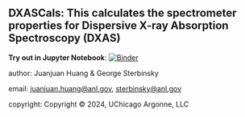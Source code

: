 DXASCals: This calculates the spectrometer properties for Dispersive X-ray Absorption Spectroscopy (DXAS)
-----------------------------------------------------------------------------

**Try out in Jupyter Notebook**: [![Binder](https://mybinder.org/badge_logo.svg)](https://mybinder.org/v2/gh/Cathyhjj/DXASCalc/HEAD?labpath=202403_spectrometor_resolution_new_gui.ipynb)

author:    Juanjuan Huang & George Sterbinsky

email:     juanjuan.huang@anl.gov, sterbinsky@anl.gov

copyright: Copyright © 2024, UChicago Argonne, LLC


